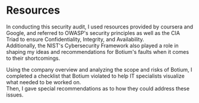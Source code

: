 
# Resources

In conducting this security audit, I used resources provided by coursera and Google, and referred to OWASP's security principles as well as the CIA Triad to ensure Confidentiality, Integrity, and Availability.  
Additionally, the NIST's Cybersecurity Framework also played a role in shaping my ideas and recommendations for Botium's faults when it comes to their shortcomings.  

Using the company overview and analyzing the scope and risks of Botium, I completed a checklist that Botium violated to help IT specialists visualize what needed to be worked on.  
Then, I gave special recommendations as to how they could address these issues. 
